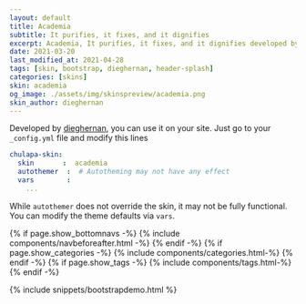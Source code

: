 ```yaml
---
layout: default
title: Academia
subtitle: It purifies, it fixes, and it dignifies
excerpt: Academia, It purifies, it fixes, and it dignifies developed by dieghernan.
date: 2021-03-20
last_modified_at: 2021-04-28
tags: [skin, bootstrap, dieghernan, header-splash]
categories: [skins]
skin: academia
og_image: ./assets/img/skinspreview/academia.png
skin_author: dieghernan
---
```



Developed by [dieghernan](https://github.com/dieghernan/), you can use it on your site. Just go to your `_config.yml` file and modify this lines

```yaml
chulapa-skin: 
  skin       :  academia 
  autothemer  :  # Autotheming may not have any effect
  vars        :    
    ...
```


While `autothemer` does not override the skin, it may not be fully functional. You can modify the theme defaults via `vars`.




{% if page.show_bottomnavs -%}
{% include components/navbeforeafter.html -%}
{% endif -%}
{% if page.show_categories -%}
{% include components/categories.html-%}
{% endif -%}
{% if page.show_tags -%}
{% include components/tags.html-%}
{% endif -%}


{% include snippets/bootstrapdemo.html  %}
